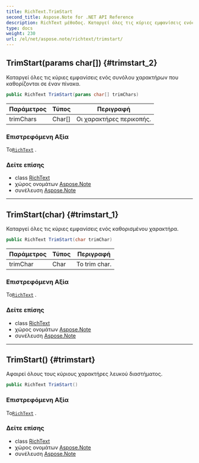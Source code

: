```yaml
---
title: RichText.TrimStart
second_title: Aspose.Note for .NET API Reference
description: RichText μέθοδος. Καταργεί όλες τις κύριες εμφανίσεις ενός συνόλου χαρακτήρων που καθορίζονται σε έναν πίνακα.
type: docs
weight: 230
url: /el/net/aspose.note/richtext/trimstart/
---
```

## TrimStart(params char[]) {#trimstart_2}

Καταργεί όλες τις κύριες εμφανίσεις ενός συνόλου χαρακτήρων που καθορίζονται σε έναν πίνακα.

```csharp
public RichText TrimStart(params char[] trimChars)
```

| Παράμετρος | Τύπος | Περιγραφή |
| --- | --- | --- |
| trimChars | Char[] | Οι χαρακτήρες περικοπής. |

### Επιστρεφόμενη Αξία

Το[`RichText`](../) .

### Δείτε επίσης

* class [RichText](../)
* χώρος ονομάτων [Aspose.Note](../../richtext/)
* συνέλευση [Aspose.Note](../../../)

---

## TrimStart(char) {#trimstart_1}

Καταργεί όλες τις κύριες εμφανίσεις ενός καθορισμένου χαρακτήρα.

```csharp
public RichText TrimStart(char trimChar)
```

| Παράμετρος | Τύπος | Περιγραφή |
| --- | --- | --- |
| trimChar | Char | Το trim char. |

### Επιστρεφόμενη Αξία

Το[`RichText`](../) .

### Δείτε επίσης

* class [RichText](../)
* χώρος ονομάτων [Aspose.Note](../../richtext/)
* συνέλευση [Aspose.Note](../../../)

---

## TrimStart() {#trimstart}

Αφαιρεί όλους τους κύριους χαρακτήρες λευκού διαστήματος.

```csharp
public RichText TrimStart()
```

### Επιστρεφόμενη Αξία

Το[`RichText`](../) .

### Δείτε επίσης

* class [RichText](../)
* χώρος ονομάτων [Aspose.Note](../../richtext/)
* συνέλευση [Aspose.Note](../../../)


